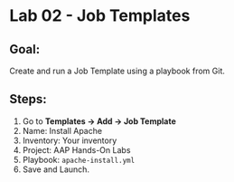 # Lab 02 - Job Templates

## Goal:
Create and run a Job Template using a playbook from Git.

## Steps:
1. Go to **Templates → Add → Job Template**
2. Name: Install Apache
3. Inventory: Your inventory
4. Project: AAP Hands-On Labs
5. Playbook: `apache-install.yml`
6. Save and Launch.
